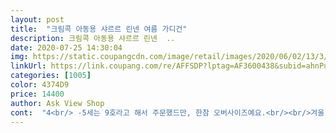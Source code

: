 ```yaml
---
layout: post 
title:  "크림콕 아동용 샤르르 린넨 여름 가디건" 
description: 크림콕 아동용 샤르르 린넨  ..
date: 2020-07-25 14:30:04 
img: https://static.coupangcdn.com/image/retail/images/2020/06/02/13/3/f85dbe6a-f689-4632-9eff-7b87e3e43657.jpg 
linkUrl: https://link.coupang.com/re/AFFSDP?lptag=AF3600438&subid=ahnPublicAsk&pageKey=1667227931&itemId=2840664801&vendorItemId=70830039374&traceid=V0-113-f938488224672d02 
categories: [1005] 
color: 4374D9 
price: 14400 
author: Ask View Shop 
cont:  "4<br/> -5세는 9호라고 해서 주문했드만, 한참 오버사이즈예요.<br/><br/>겨울 빼고 여러모로 다 입을 수 있겠어요.<br/><br/>린넨이라고 해서 샀는데, 제 린넨 가디건 생각하고 주문했는데 그거랑은 다르게 무겁고 두꺼운편이예요.<br/> 여름가디건 치고는 좀 두꺼운 것 같습니다.<br/><br/>재질도 좋고 다 좋아요! 색도 화면과 같고! 근데 크기가 커요.<br/> 원래 박시하게 입는 스타일을 가만하더라도 크네요.<br/> 한치수 작게 사세요.<br/> 6세에 20키로 107센티인데 품이 많이커요.<br/> 소매는 두번 접으면 9부처럼 괜찮은데.<br/> .<br/> 한 3년 입힐 수 있을듯.<br/> .<br/> ㅋ<br/>저는 상의 크게 입혀도 노상관이라서 그냥 입혀요.<br/><br/>좋아요.<br/><br/>팔은 한두번 접으면 입을수는 있는데, 보통키 보통체격 아이한테 옆통은 좀 커요.<br/> 46개월 즈음에 보통 체격이다 싶으면 7호가 가장 알맞을 것 같아요.<br/><br/>품은 넓어서 17호 초등여4학년 아이한테 잘 맞아요^^<br/>" 
---
```

